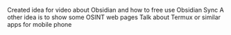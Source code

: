 Created idea for video about Obsidian and how to free use Obsidian Sync
A other idea is to show some OSINT web pages
Talk about Termux or similar apps for mobile phone
